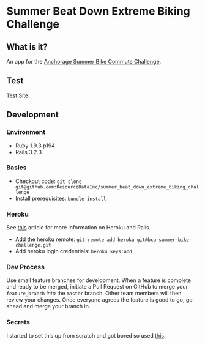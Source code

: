# Summer Beat Down Extreme Biking Challenge

## What is it?

An app for the [Anchorage Summer Bike Commute Challenge](http://bicycleanchorage.org/).

## Test 
[Test Site](http://bca-summer-bike-challenge.heroku.com)
## Development 

### Environment
* Ruby 1.9.3 p194
* Rails 3.2.3

### Basics
* Checkout code: `git clone git@github.com:ResourceDataInc/summer_beat_down_extreme_biking_challenge`
* Install prerequisites: `bundle install`

### Heroku
See [this](https://devcenter.heroku.com/articles/rails3) article for more information on Heroku and Rails.
* Add the heroku remote: `git remote add heroku git@bca-summer-bike-challenge.git`
* Add heroku login credentials: `heroku keys:add`

### Dev Process
Use small feature branches for development. When a feature is complete and ready to be merged, initiate a Pull Request on GitHub to merge your `feature_branch` *into* the `master` branch. Other team members will then review your changes. Once everyone agrees the feature is good to go, go ahead and merge your branch in.

### Secrets
I started to set this up from scratch and got bored so used [this](http://railsapps.github.com/tutorial-rails-bootstrap-devise-cancan.html).
